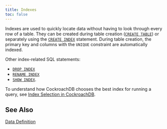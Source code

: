 ```yaml
---
title: Indexes
toc: false
---
```


Indexes are used to quickly locate data without having to look through every row of a table. They can be created during table creation ([`CREATE TABLE`](create-table.html)) or separately using the [`CREATE INDEX`](create-index.html) statement. During table creation, the primary key and columns with the `UNIQUE` constraint are automatically indexed.

Other index-related SQL statements:

- [`DROP INDEX`](drop-index.html) 
- [`RENAME INDEX`](rename-index.html) 
- [`SHOW INDEX`](show-index.html). 
 
To understand how CockroachDB chooses the best index for running a query, see [Index Selection in CockroachDB](https://www.cockroachlabs.com/blog/index-selection-cockroachdb-2/).

## See Also

[Data Definition](data-definition.html)